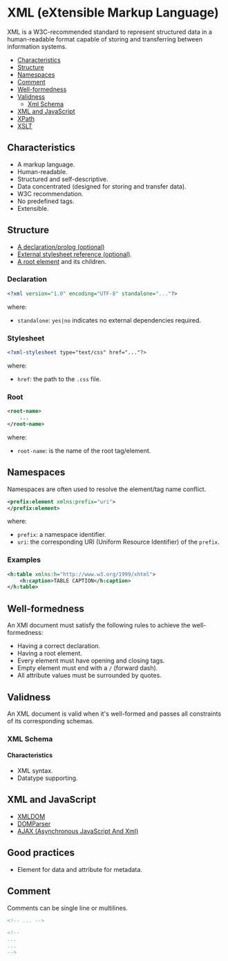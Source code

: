 # XML (eXtensible Markup Language)
XML is a W3C-recommended standard to represent structured data in a human-readable format capable of storing and transferring between information systems. 
- [Characteristics](#characteristics)
- [Structure](#structure)
- [Namespaces](#namespaces)
- [Comment](#comment)
- [Well-formedness](#well-formedness)
- [Validness](#validness)
  - [Xml Schema](#xml-schema)
- [XML and JavaScript](#xml-and-javascript)
- [XPath](./xpath)
- [XSLT](./xslt)
## Characteristics
- A markup language.
- Human-readable.
- Structured and self-descriptive.
- Data concentrated (designed for storing and transfer data).
- W3C recommendation.
- No predefined tags.
- Extensible.
## Structure
- [A declaration/prolog (optional)](#declaration)
- [External stylesheet reference (optional)](#stylesheet).
- [A root element](#root) and its children.
### Declaration
```xml
<?xml version="1.0" encoding="UTF-8" standalone="..."?>
```
where:
- `standalone`: `yes|no` indicates no external dependencies required.
### Stylesheet
```xml
<?xml-stylesheet type="text/css" href="..."?>
```
where:
- `href`: the path to the `.css` file.
### Root
```xml
<root-name>
    ...
</root-name>
```
where:
- `root-name`: is the name of the root tag/element.
## Namespaces
Namespaces are often used to resolve the element/tag name conflict.
```xml
<prefix:element xmlns:prefix="uri">
</prefix:element>
```
where:
- `prefix`: a namespace identifier.
- `uri`: the corresponding URI (Uniform Resource Identifier) of the `prefix`.
### Examples
```xml
<h:table xmlns:h="http://www.w3.org/1999/xhtml">
    <h:caption>TABLE CAPTION</h:caption>
</h:table>
```
## Well-formedness
An XMl document must satisfy the following rules to achieve the well-formedness:
- Having a correct declaration.
- Having a root element.
- Every element must have opening and closing tags.
- Empty element must end with a `/` (forward dash).
- All attribute values must be surrounded by quotes.
## Validness
An XML document is valid when it's well-formed and passes all constraints of its corresponding schemas.
### XML Schema
#### Characteristics
- XML syntax.
- Datatype supporting.
## XML and JavaScript
- [XMLDOM]()
- [DOMParser](/language/formative/programming/js/built-in/objects/common/DOMParser)
- [AJAX (Asynchronous JavaScript And Xml)](/language/formative/programming/js/built-in/objects/common/XMLHttpRequest)
## Good practices
- Element for data and attribute for metadata.
## Comment
Comments can be single line or multilines.
```xml
<!-- ... -->

<!--
...
...
-->
```